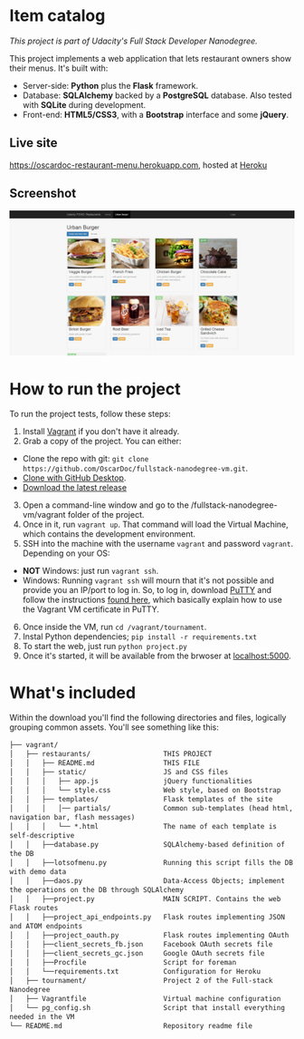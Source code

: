 # Item catalog

_This project is part of Udacity's Full Stack Developer Nanodegree._

This project implements a web application that lets restaurant owners show their menus. It's built with:
  * Server-side: **Python** plus the **Flask** framework.
  * Database: **SQLAlchemy** backed by a **PostgreSQL** database. Also tested with **SQLite** during development.
  * Front-end: **HTML5/CSS3**, with a **Bootstrap** interface and some **jQuery**.

## Live site

https://oscardoc-restaurant-menu.herokuapp.com, hosted at [Heroku](https://www.heroku.com)

## Screenshot

![screenshot](/vagrant/restaurants/screenshot.jpg?raw=true "Project as of 29 February 2016")


# How to run the project

To run the project tests, follow these steps:

1. Install [Vagrant](https://docs.vagrantup.com/v2/installation/)  if you don't have it already.
2. Grab a copy of the project. You can either:
  * Clone the repo with git: `git clone https://github.com/OscarDoc/fullstack-nanodegree-vm.git`.
  * [Clone with GitHub Desktop](github-windows://openRepo/https://github.com/OscarDoc/fullstack-nanodegree-vm).
  * [Download the latest release](https://github.com/OscarDoc/fullstack-nanodegree-vm/archive/master.zip)
3. Open a command-line window and go to the /fullstack-nanodegree-vm/vagrant folder of the project.
4. Once in it, run `vagrant up`. That command will load the Virtual Machine, which contains the development environment.
5. SSH into the machine with the username `vagrant` and password `vagrant`. Depending on your OS:
  * **NOT** Windows: just run `vagrant ssh`.
  * Windows: Running `vagrant ssh` will mourn that it's not possible and provide you an IP/port to log in. So, to log in, download [PuTTY](http://www.chiark.greenend.org.uk/~sgtatham/putty/download.html) and follow the instructions [found here](https://github.com/Varying-Vagrant-Vagrants/VVV/wiki/Connect-to-Your-Vagrant-Virtual-Machine-with-PuTTY), which basically explain how to use the Vagrant VM certificate in PuTTY.
6. Once inside the VM, run `cd /vagrant/tournament`.
7. Instal Python dependencies; `pip install -r requirements.txt`
8. To start the web, just run `python project.py`
9. Once it's started, it will be available from the brwoser at [localhost:5000](http://localhost:5000).


# What's included

Within the download you'll find the following directories and files, logically grouping common assets. You'll see something like this:
```
├── vagrant/
│   ├── restaurants/                  THIS PROJECT
│   │   ├── README.md                 THIS FILE
│   │   ├── static/                   JS and CSS files
│   │   │   ├── app.js                jQuery functionalities
│   │   │   └── style.css             Web style, based on Bootstrap
│   │   ├── templates/                Flask templates of the site
│   │   │   │── partials/             Common sub-templates (head html, navigation bar, flash messages)
│   │   │   └── *.html                The name of each template is self-descriptive
│   │   ├──database.py                SQLAlchemy-based definition of the DB
│   │   ├──lotsofmenu.py              Running this script fills the DB with demo data  
│   │   ├──daos.py                    Data-Access Objects; implement the operations on the DB through SQLAlchemy
│   │   ├──project.py                 MAIN SCRIPT. Contains the web Flask routes
│   │   ├──project_api_endpoints.py   Flask routes implementing JSON and ATOM endpoints
│   │   ├──project_oauth.py           Flask routes implementing OAuth
│   │   ├──client_secrets_fb.json     Facebook OAuth secrets file
│   │   ├──client_secrets_gc.json     Google OAuth secrets file
│   │   ├──Procfile                   Script for foreman
│   │   └──requirements.txt           Configuration for Heroku
│   ├── tournament/                   Project 2 of the Full-stack Nanodegree  
│   ├── Vagrantfile                   Virtual machine configuration  
│   └── pg_config.sh                  Script that install everything needed in the VM
└── README.md                         Repository readme file
```
